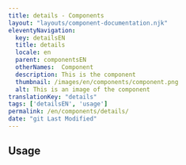 ```yaml
---
title: details - Components
layout: "layouts/component-documentation.njk"
eleventyNavigation:
  key: detailsEN
  title: details
  locale: en
  parent: componentsEN
  otherNames:  Component
  description: This is the component
  thumbnail: /images/en/components/component.png
  alt: This is an image of the component
translationKey: "details"
tags: ['detailsEN', 'usage']
permalink: /en/components/details/
date: "git Last Modified"
---
```


## Usage